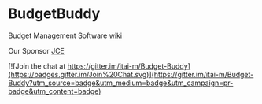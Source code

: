 # BudgetBuddy

Budget Management Software [wiki](https://github.com/itai-m/Budget-Buddy/wiki)

Our Sponsor [JCE](https://github.com/jce-il/se-class/wiki)

[![Join the chat at https://gitter.im/itai-m/Budget-Buddy](https://badges.gitter.im/Join%20Chat.svg)](https://gitter.im/itai-m/Budget-Buddy?utm_source=badge&utm_medium=badge&utm_campaign=pr-badge&utm_content=badge)
